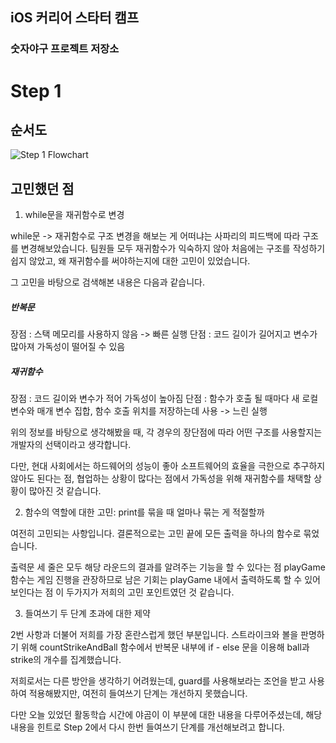 ## iOS 커리어 스타터 캠프

### 숫자야구 프로젝트 저장소

 # Step 1

 ## 순서도
 ![Step 1 Flowchart](https://user-images.githubusercontent.com/96630194/163527458-b6de327f-dd2c-4820-a7a9-6b1da46c0ebe.jpg)

 ## 고민했던 점

 1. while문을 재귀함수로 변경

 while문 -> 재귀함수로 구조 변경을 해보는 게 어떠냐는 사파리의 피드백에 따라 구조를 변경해보았습니다. 팀원들 모두 재귀함수가 익숙하지 않아 처음에는 구조를 작성하기 쉽지 않았고, 왜 재귀함수를 써야하는지에 대한 고민이 있었습니다.

 그 고민을 바탕으로 검색해본 내용은 다음과 같습니다.

##### 반복문
장점 : 스택 메모리를 사용하지 않음 -> 빠른 실행
단점 : 코드 길이가 길어지고 변수가 많아져 가독성이 떨어질 수 있음

##### 재귀함수
장점 : 코드 길이와 변수가 적어 가독성이 높아짐
단점 : 함수가 호출 될 때마다 새 로컬 변수와 매개 변수 집합, 함수 호출 위치를 저장하는데 사용 -> 느린 실행

 위의 정보를 바탕으로 생각해봤을 때, 각 경우의 장단점에 따라 어떤 구조를 사용할지는 개발자의 선택이라고 생각합니다.

 다만, 현대 사회에서는 하드웨어의 성능이 좋아 소프트웨어의 효율을 극한으로 추구하지 않아도 된다는 점, 협업하는 상황이 많다는 점에서 가독성을 위해 재귀함수를 채택할 상황이 많아진 것 같습니다.

 2. 함수의 역할에 대한 고민: print를 묶을 때 얼마나 묶는 게 적절할까

 여전히 고민되는 사항입니다. 결론적으로는 고민 끝에 모든 출력을 하나의 함수로 묶었습니다.

 출력문 세 줄은 모두 해당 라운드의 결과를 알려주는 기능을 할 수 있다는 점
 playGame 함수는 게임 진행을 관장하므로 남은 기회는 playGame 내에서 출력하도록 할 수 있어보인다는 점
 이 두가지가 저희의 고민 포인트였던 것 같습니다.

 3. 들여쓰기 두 단계 초과에 대한 제약

 2번 사항과 더불어 저희를 가장 혼란스럽게 했던 부분입니다. 스트라이크와 볼을 판명하기 위해 countStrikeAndBall 함수에서 반복문 내부에 if - else 문을 이용해 ball과 strike의 개수를 집계했습니다.

 저희로서는 다른 방안을 생각하기 어려웠는데, guard를 사용해보라는 조언을 받고 사용하여 적용해봤지만, 여전히 들여쓰기 단계는 개선하지 못했습니다.

 다만 오늘 있었던 활동학습 시간에 야곰이 이 부분에 대한 내용을 다루어주셨는데, 해당 내용을 힌트로 Step 2에서 다시 한번 들여쓰기 단계를 개선해보려고 합니다.
